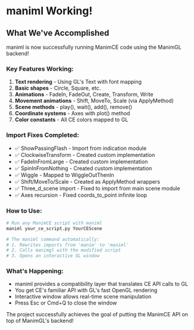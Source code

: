 # maniml Working!

## What We've Accomplished

maniml is now successfully running ManimCE code using the ManimGL backend! 

### Key Features Working:
1. **Text rendering** - Using GL's Text with font mapping
2. **Basic shapes** - Circle, Square, etc.
3. **Animations** - FadeIn, FadeOut, Create, Transform, Write
4. **Movement animations** - Shift, MoveTo, Scale (via ApplyMethod)
5. **Scene methods** - play(), wait(), add(), remove()
6. **Coordinate systems** - Axes with plot() method
7. **Color constants** - All CE colors mapped to GL

### Import Fixes Completed:
- ✅ ShowPassingFlash - Import from indication module
- ✅ ClockwiseTransform - Created custom implementation
- ✅ FadeInFromLarge - Created custom implementation  
- ✅ SpinInFromNothing - Created custom implementation
- ✅ Wiggle - Mapped to WiggleOutThenIn
- ✅ Shift/MoveTo/Scale - Created as ApplyMethod wrappers
- ✅ Three_d_scene import - Fixed to import from main scene module
- ✅ Axes recursion - Fixed coords_to_point infinite loop

### How to Use:
```bash
# Run any ManimCE script with maniml
maniml your_ce_script.py YourCEScene

# The maniml command automatically:
# 1. Rewrites imports from 'manim' to 'maniml'
# 2. Calls manimgl with the modified script
# 3. Opens an interactive GL window
```

### What's Happening:
- maniml provides a compatibility layer that translates CE API calls to GL
- You get CE's familiar API with GL's fast OpenGL rendering
- Interactive window allows real-time scene manipulation
- Press Esc or Cmd+Q to close the window

The project successfully achieves the goal of putting the ManimCE API on top of ManimGL's backend!